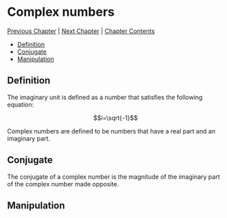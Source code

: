 # Complex numbers <!-- omit in toc -->

[Previous Chapter][prev] | [Next Chapter][next] | [Chapter Contents][index]

[prev]: ./02geometry
[next]: ./04hyperbolic
[index]: ./index

- [Definition](#definition)
- [Conjugate](#conjugate)
- [Manipulation](#manipulation)

## Definition

The imaginary unit is defined as a number that satisfies the following equation:

$$i=\sqrt{-1}$$

Complex numbers are defined to be numbers that have a real part and an imaginary part.

## Conjugate

The conjugate of a complex number is the magnitude of the imaginary part of the complex number made opposite.

## Manipulation
